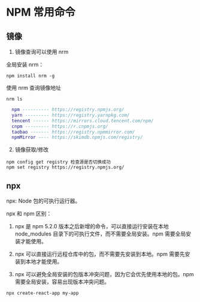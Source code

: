 # NPM 常用命令

## 镜像

1. 镜像查询可以使用 nrm

全局安装 nrm：

```shell
npm install nrm -g
```

使用 nrm 查询镜像地址

```shell
nrm ls
```

```lua
  npm ---------- https://registry.npmjs.org/
  yarn --------- https://registry.yarnpkg.com/
  tencent ------ https://mirrors.cloud.tencent.com/npm/
  cnpm --------- https://r.cnpmjs.org/
  taobao ------- https://registry.npmmirror.com/
  npmMirror ---- https://skimdb.npmjs.com/registry/
```

2. 镜像获取/修改

```shell
npm config get registry 检查源是否切换成功
npm set registry https://registry.npmjs.org/
```

## npx

npx: Node 包的可执行运行器。

npx 和 npm 区别：

1. npx 是 npm 5.2.0 版本之后新增的命令，可以直接运行安装在本地 node_modules 目录下的可执行文件，而不需要全局安装。npm 需要全局安装才能使用。

2. npx 可以直接运行远程仓库中的包，而不需要先安装到本地。npm 需要先安装到本地才能使用。

3. npx 可以避免全局安装的包版本冲突问题，因为它会优先使用本地的包。npm 需要全局安装，容易出现版本冲突问题。

```shell
npx create-react-app my-app
```
